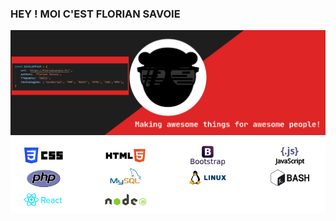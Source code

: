 ###                                                 HEY ! MOI C'EST FLORIAN SAVOIE
![Cover](https://github.com/florian-savoie/florian-savoie/blob/main/img/header.svg)
![Cover](https://github.com/florian-savoie/florian-savoie/blob/main/img/competences.png)
